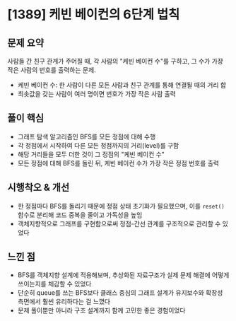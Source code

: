 # [1389] 케빈 베이컨의 6단계 법칙

## 문제 요약
사람들 간 친구 관계가 주어질 때, 각 사람의 "케빈 베이컨 수"를 구하고, 그 수가 가장 작은 사람의 번호를 출력하는 문제.

- 케빈 베이컨 수: 한 사람이 다른 모든 사람과 친구 관계를 통해 연결될 때의 거리 합
- 최솟값을 갖는 사람이 여러 명이면 번호가 가장 작은 사람 출력

## 풀이 핵심
- 그래프 탐색 알고리즘인 BFS를 모든 정점에 대해 수행
- 각 정점에서 시작하여 다른 모든 정점까지의 거리(level)를 구함
- 해당 거리들을 모두 더한 것이 그 정점의 "케빈 베이컨 수"
- 모든 정점에 대해 BFS를 돌린 뒤, 케빈 베이컨 수가 가장 작은 정점 번호를 출력

## 시행착오 & 개선
- 한 정점마다 BFS를 돌리기 때문에 정점 상태 초기화가 필요했으며, 이를 `reset()` 함수로 분리해 코드 중복을 줄이고 가독성을 높임
- 객체지향적으로 그래프를 구현함으로써 정점-간선 관계를 구조적으로 관리할 수 있었다

## 느낀 점
- BFS를 객체지향 설계에 적용해보며, 추상화된 자료구조가 실제 문제 해결에 어떻게 쓰이는지를 체감할 수 있었다
- 단순히 queue를 쓰는 BFS보다 클래스 중심의 그래프 설계가 유지보수와 확장성 측면에서 훨씬 유리하다는 걸 느꼈다
- 문제 풀이뿐만 아니라 구조 설계까지 함께 고민한 좋은 경험이었다